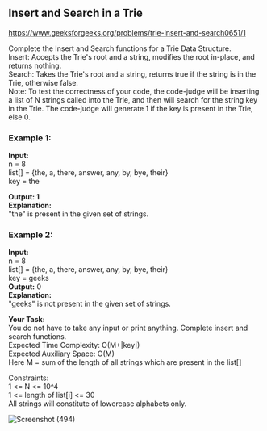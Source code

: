 ## Insert and Search in a Trie

https://www.geeksforgeeks.org/problems/trie-insert-and-search0651/1


Complete the Insert and Search functions for a Trie Data Structure. 
 <br>
Insert: Accepts the Trie's root and a string, modifies the root in-place, and returns nothing. <br>
Search: Takes the Trie's root and a string, returns true if the string is in the Trie, otherwise false. <br>
Note: To test the correctness of your code, the code-judge will be inserting a list of N strings called into the Trie, and then will search for the string key in the Trie. The code-judge will generate 1 if the key is present in the Trie, else 0.
 <br>
### Example 1: <br>

**Input:** <br>
n = 8 <br>
list[] = {the, a, there, answer, any, by, bye, their} <br>
key = the <br>

**Output: 1** <br>
**Explanation:** <br>
"the" is present in the given set of strings.  <br>

### Example 2: <br>

**Input:** <br>
n = 8 <br>
list[] = {the, a, there, answer, any, by, bye, their} <br>
key = geeks <br>
**Output:** 0 <br>
**Explanation:** <br> 
"geeks" is not present in the 
given set of strings. <br>

**Your Task:** <br>
You do not have to take any input or print anything. Complete insert and search functions. 
 <br>
Expected Time Complexity: O(M+|key|) <br>
Expected Auxiliary Space: O(M) <br>
Here M = sum of the length of all strings which are present in the list[]  <br>

Constraints: <br>
1 <= N <= 10^4 <br>
1 <= length of list[i] <= 30 <br>
All strings will constitute of lowercase alphabets only. <br>

![Screenshot (494)](https://github.com/shanvii/DSA-GFG-Coding-questions/assets/81086303/cdba7254-d060-4c26-962f-05122d79d8a7)
